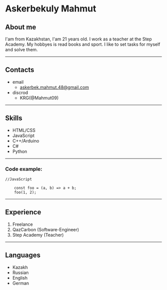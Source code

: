 # Askerbekuly Mahmut

## About me

I'am from Kazakhstan, I'am 21 years old. I work as a teacher at the Step Academy. My hobbyes is read books and sport. I like to set tasks for myself and solve them.

***


## Contacts

* email
    - askerbek.mahmut.48@gmail.com
* discrod
    - KRG(@Mahmut09)

***

## Skills

* HTML/CSS
* JavaScript
* С++/Arduino
* C#
* Python

***


### Code example:
```
//JavaScript

    const foo = (a, b) => a + b;
    foo(1, 2);
```

***
## Experience

1. Freelance
2. QazCarbon (Software-Engineer)
3. Step Academy (Teacher)

***
## Languages

* Kazakh
* Russian
* English
* German
